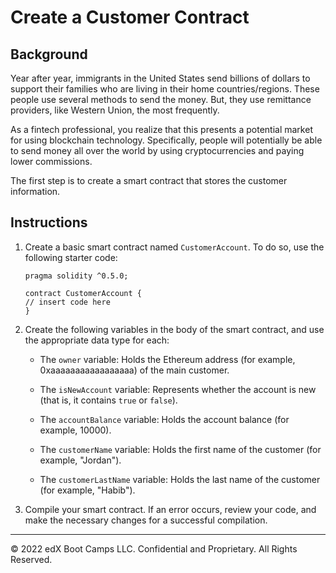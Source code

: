 # Create a Customer Contract

## Background

Year after year, immigrants in the United States send billions of dollars to support their families who are living in their home countries/regions. These people use several methods to send the money. But, they use remittance providers, like Western Union, the most frequently.

As a fintech professional, you realize that this presents a potential market for using blockchain technology. Specifically, people will potentially be able to send money all over the world by using cryptocurrencies and paying lower commissions.

The first step is to create a smart contract that stores the customer information.

## Instructions

1. Create a basic smart contract named `CustomerAccount`. To do so, use the following starter code:

    ```Solidity
    pragma solidity ^0.5.0;

    contract CustomerAccount {
    // insert code here
    }
    ```

2. Create the following variables in the body of the smart contract, and use the appropriate data type for each:

    * The `owner` variable: Holds the Ethereum address (for example, 0xaaaaaaaaaaaaaaaaa) of the main customer.

    * The `isNewAccount` variable: Represents whether the account is new (that is, it contains `true` or `false`).

    * The `accountBalance` variable: Holds the account balance (for example, 10000).

    * The `customerName` variable: Holds the first name of the customer (for example, "Jordan").

    * The `customerLastName` variable: Holds the last name of the customer (for example, "Habib").

3. Compile your smart contract. If an error occurs, review your code, and make the necessary changes for a successful compilation.

---

© 2022 edX Boot Camps LLC. Confidential and Proprietary. All Rights Reserved.

